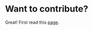 # Want to contribute? 
Great! First read this [page](https://github.com/google/turbinia/blob/master/docs/contributing.md).
